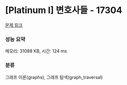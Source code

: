 # [Platinum I] 변호사들 - 17304 

[문제 링크](https://www.acmicpc.net/problem/17304) 

### 성능 요약

메모리: 31088 KB, 시간: 124 ms

### 분류

그래프 이론(graphs), 그래프 탐색(graph_traversal)

